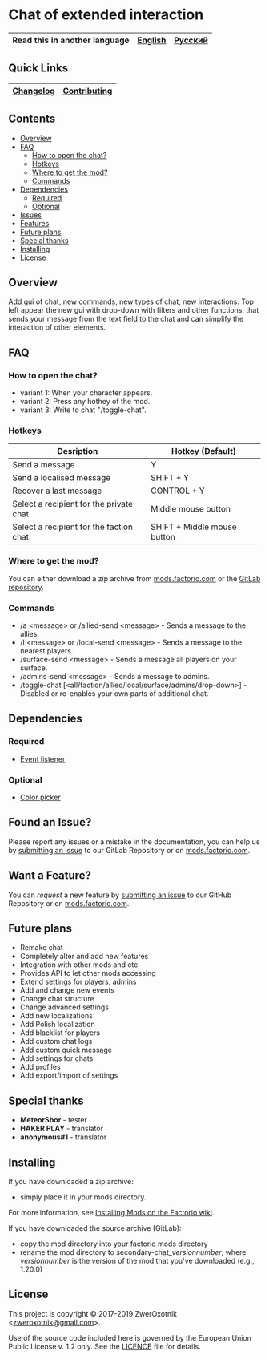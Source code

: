 # Chat of extended interaction

Read this in another language | [English](/README.md) | [Русский](/docs/ru/README.md)
|---|---|---|

## Quick Links

[Changelog](CHANGELOG.md) | [Contributing](CONTRIBUTING.md)
|---|---|

## Contents

* [Overview](#overview)
* [FAQ](#faq)
    * [How to open the chat?](#open-chat)
    * [Hotkeys](#hotkeys)
    * [Where to get the mod?](#get-mod)
    * [Commands](#commands)
* [Dependencies](#dependencies)
    * [Required](#required)
    * [Optional](#optional)
* [Issues](#issue)
* [Features](#feature)
* [Future plans](#Future-plans)
* [Special thanks](special-thanks)
* [Installing](#installing)
* [License](#license)

## Overview

Add gui of chat, new commands, new types of chat, new interactions.
Top left appear the new gui with drop-down with filters and other functions, that sends your message from the text field to the chat and can simplify the interaction of other elements.

## FAQ

### <a name="open-chat"></a> How to open the chat?

* variant 1: When your character appears.
* variant 2: Press any hothey of the mod.
* variant 3: Write to chat "/toggle-chat".

### Hotkeys

| Desription | Hotkey (Default) |
| -------- | ---- |
| Send a message   | Y   |
| Send a localised message   | SHIFT + Y   |
| Recover a last message   | CONTROL + Y   |
| Select a recipient for the private chat  | Middle mouse button  |
| Select a recipient for the faction chat  | SHIFT + Middle mouse button   |

### <a name="get-mod"></a> Where to get the mod?

You can either download a zip archive from [mods.factorio.com][homepage] or the [GitLab repository](https://gitlab.com/ZwerOxotnik/secondary-chat/tags).

### Commands

* /a \<message\> or /allied-send \<message\> - Sends a message to the allies.
* /l \<message\> or /local-send \<message\> - Sends a message to the nearest players.
* /surface-send \<message\> - Sends a message all players on your surface.
* /admins-send \<message\> - Sends a message to admins.
* /toggle-chat [\<all/faction/allied/local/surface/admins/drop-down\>] - Disabled or re-enables your own parts of additional chat.

## Dependencies

### Required

* [Event listener](https://mods.factorio.com/mod/event-listener)

### Optional

* [Color picker](https://forums.factorio.com/viewtopic.php?f=97&t=30657)

## <a name="issue"></a> Found an Issue?

Please report any issues or a mistake in the documentation, you can help us by
[submitting an issue](https://gitlab.com/ZwerOxotnik/secondary-chat/issues) to our GitLab Repository or on [mods.factorio.com](https://mods.factorio.com/mod/secondary-chat/discussion).

## <a name="feature"></a> Want a Feature?

You can *request* a new feature by [submitting an issue](https://gitlab.com/ZwerOxotnik/secondary-chat/issues) to our GitHub
Repository or on [mods.factorio.com](https://mods.factorio.com/mod/secondary-chat/discussion).

## Future plans

* Remake chat
* Completely alter and add new features
* Integration with other mods and etc.
* Provides API to let other mods accessing
* Extend settings for players, admins
* Add and change new events
* Change chat structure
* Change advanced settings
* Add new localizations
* Add Polish localization
* Add blacklist for players
* Add custom chat logs
* Add custom quick message
* Add settings for chats
* Add profiles
* Add export/import of settings

## Special thanks

* **MeteorSbor** - tester
* **HAKER PLAY** - translator
* **anonymous#1** - translator

## Installing

If you have downloaded a zip archive:

* simply place it in your mods directory.

For more information, see [Installing Mods on the Factorio wiki](https://wiki.factorio.com/index.php?title=Installing_Mods).

If you have downloaded the source archive (GitLab):

* copy the mod directory into your factorio mods directory
* rename the mod directory to secondary-chat_*versionnumber*, where *versionnumber* is the version of the mod that you've downloaded (e.g., 1.20.0)

## License

This project is copyright © 2017-2019 ZwerOxotnik \<zweroxotnik@gmail.com\>.

Use of the source code included here is governed by the European Union Public License v. 1.2 only. See the [LICENCE](/LICENCE) file for details.

[homepage]: http://mods.factorio.com/mod/secondary-chat
[Factorio]: https://factorio.com/
